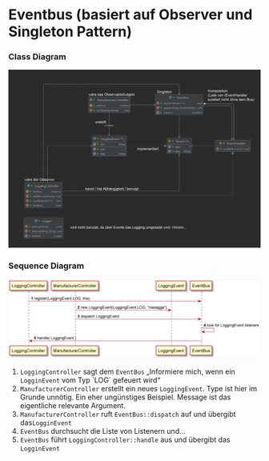 # Eventbus (basiert auf Observer und Singleton Pattern)

### Class Diagram
![Kiku](images/EventBus-Class-Model.png)

### Sequence Diagram
![Kiku](images/EventBus-Sequence-Logging.png)

1. `LoggingController` sagt dem `EventBus` „Informiere mich, wenn ein `LogginEvent` vom Typ ´LOG´ gefeuert wird“
2. `ManufacturerController` erstellt ein neues `LoggingEvent`. Type ist hier im Grunde unnötig.
Ein eher ungünstiges Beispiel. Message ist das eigentliche relevante Argument.
3. `ManufacturerController` ruft `EventBus::dispatch` auf und übergibt das`LogginEvent`
4. `EventBus` durchsucht die Liste von Listenern und...
5. `EventBus` führt `LoggingController::handle` aus und übergibt das `LogginEvent`  